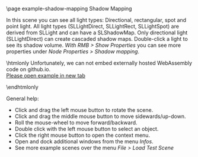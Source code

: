 \page example-shadow-mapping Shadow Mapping

In this scene you can see all light types: Directional, rectangular, spot and point light. 
All light types (SLLightDirect, SLLightRect, SLLightSpot) are derived from SLLight and can have a SLShadowMap. 
Only directional light (SLLightDirect) can create cascaded shadow maps. 
Double-click a light to see its shadow volume. 
*With RMB > Show Properties* you can see more properties under *Node Properties > Shadow mapping*.

\htmlonly
Unfortunately, we can not embed externally hosted WebAssembly code on github.io.<br>
<a href="https://pallas.ti.bfh.ch/slproject?scene=22" target="_blank">Please open example in new tab</a>
<!--<iframe src="https://pallas.ti.bfh.ch/slproject?scene=22" width="100%" height="640" tabindex="0" style="border: 1px solid gray"></iframe>-->
\endhtmlonly

General help:
<ul>
  <li>Click and drag the left mouse button to rotate the scene.</li>
  <li>Click and drag the middle mouse button to move sidewards/up-down.</li>
  <li>Roll the mouse-wheel to move forward/backward.</li>
  <li>Double click with the left mouse button to select an object.</li>
  <li>Click the right mouse button to open the context menu.</li>
  <li>Open and dock additional windows from the menu <em>Infos</em>.</li>
  <li>See more example scenes over the menu <em>File > Load Test Scene</em></li>
</ul>